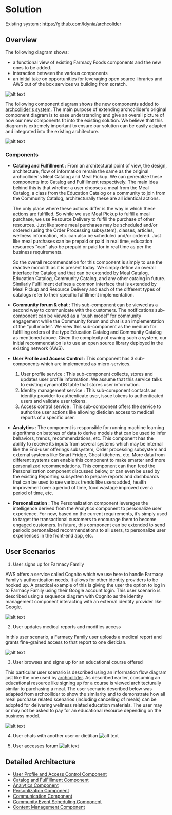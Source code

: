 # Solution 

Existing system : https://github.com/ldynia/archcolider 

## Overview 

The following diagram shows: 
* a functional view of existing Farmacy Foods components and the new ones to be added.
* interaction between the various components
* an initial take on opportunities for leveraging open source libraries and AWS out of the box services vs building from scratch.

![alt text](https://github.com/preetiagarwal26/archAngels/blob/bccd7aa401eb127219fc4ebc29e9467c4141d5b5/architecture/images/Farmacy%20Family1.jpeg "Data Flow Diagram")

The following component diagram shows the new components added to [archcollider's system](https://github.com/ldynia/archcolider/blob/4a71575e64fb4e28a284f3bc063169ce7082668c/img/FF_system_approach.png).
The main purpose of extending archcollider's original component diagram is to ease understanding and give an overall picture of how our new components fit 
into the existing solution. We believe that this diagram is extremely important to ensure our solution can be easily adapted and integrated into the existing 
architecture. 

![alt text](https://github.com/preetiagarwal26/archAngels/blob/main/architecture/images/component-diagram.jpg "Component composition and communication")

### Components 

- **Catalog and Fulfillment** :  From an architectural point of view, the design, architecture, flow of information remain the same as the original archcollider's 
Meal Catalog and Meal Pickup. We can generalize these components into Catalog and Fulfillment respectively. The main idea behind this is that whether a user chooses 
a meal from the Meal Catalog, a class from the Education Catalog or a community to join from the Community Catalog, architecturally these are all identical actions. 

  The only place where these actions differ is the way in which these actions are fulfilled. So while we use Meal Pickup to fulfill a meal purchase, we use Resource Delivery to fulfill the purchase of other resources. Just like some meal purchases may be scheduled and/or ordered (using the Order Processing subsystem), classes, articles, wellness information, etc. can also be scheduled and/or ordered. Just like meal purchases can be prepaid or paid in real time, education resources "can" also be prepaid or paid for in real time as per the business requirements. 

  So the overall recommendation for this component is simply to use the reactive monolith as it is present today. We simply define an overall interface for Catalog and that can be extended by Meal Catalog, Education Catalog, Community Catalog, and any other catalog in future. Similarly Fulfillment defines a common interface that is extended by Meal Pickup and Resource Delivery and each of the different types of catalogs refer to their specific fulfillment implementation. 
  
- **Community forum & chat** : This sub-component can be viewed as a second way to communicate with the customers. The notifications sub-component can be viewed as a “push model” for community engagement while the Community forum and chat is an implementation of the “pull model”.  We view this sub-component as the medium for fulfilling orders of the type Education Catalog and Community Catalog as mentioned above. Given the complexity of owning such a system, our initial recommendation is to use an open source library deployed in the existing network (AWS). <TODO : Add technology recommendations. See if AWS has something already.>
- **User Profile and Access Control** : This component has 3 sub-components which are implemented as micro-services.<br />
  1. User profile service : This sub-component collects, stores and updates user profile information. We assume that this service talks to existing dynamoDB table that stores user information.<br />
  2. Identity management service : This sub-component contacts an identity provider to authenticate user, issue tokens to authenticated users and validate user tokens.<br />
  3. Access control service : This sub-component offers the service to authorize user actions like allowing dietician access to medical reports of a specific user.
- **Analytics** : The component is responsible for running machine learning algorithms on batches of data to derive models that can be used to infer behaviors, trends, recommendations, etc. This component has the ability to receive its inputs from several systems which may be internal like the End-user offerings subsystem, Order processing subsystem and external systems like Smart Fridge, Ghost kitchens, etc. More data from different systems can enable this component to make smarter and more personalized recommendations. This component can then feed the Personalization component discussed below, or can even be used by the existing Reporting subsystem to prepare reports and dashboards that can be used to see various trends like users added, health improvement over a period of time, food wastage improved over a period of time, etc. 
- **Personalization** : The Personalization component leverages the intelligence derived from the Analytics component to personalize user experience. For now, based on the current requirements, it’s simply used to target the transactional customers to encourage them to become engaged customers. In future, this component can be extended to send periodic personalized recommendations to all users, to personalize user experiences in the front-end app, etc. 

## User Scenarios

1. User signs up for Farmacy Family 
  
AWS offers a service called Cognito which we use here to handle Farmacy Family’s authentication needs. It allows for other identity providers to be hooked up. A practical example of this is giving the user the option to log in to Farmacy Family using their Google account login. This user scenario is described using a sequence diagram with Cognito as the identity management component interacting with an external identity provider like Google.

![alt text](https://github.com/preetiagarwal26/archAngels/blob/main/architecture/images/User%20sign%20up.png "User Scenario : User signs up to become a member of Farmacy Family")
  
2. User updates medical reports and modifies access
  
In this user scenario, a Farmacy Family user uploads a medical report and grants fine-grained access to that report to one dietician.
  
![alt text](https://github.com/preetiagarwal26/archAngels/blob/main/architecture/images/Upload%20medical%20record%20and%20access.png "User Scenario : User uploads a medical report and adds access to the reports to one dietician")
  
3. User browses and signs up for an educational course offered
  
This particular user scenario is described using an information flow diagram just like the one used by [archcollider](https://github.com/ldynia/archcolider/blob/4a71575e64fb4e28a284f3bc063169ce7082668c/img/IM_meal_purchase.PNG). As described earlier, consuming an educational resource like signing up for a course is viewed architecturally similar to purchasing a meal. The user scenario described below was adapted from archcollider to show the similarity and to demonstrate how all meal purchase related scenarios (including cancelling of meals) can be adopted for delivering wellness related education materials. The user may or may not be asked to pay for an educational resource depending on the business model. 
  
![alt text](https://github.com/preetiagarwal26/archAngels/blob/main/architecture/images/purchase-course.jpg "User Scenario : User signs up for an educational course")
  
4. User chats with another user or dietitian
  ![alt text](https://github.com/preetiagarwal26/archAngels/blob/main/architecture/images/Chat%20subsystem.jpeg "User Scenario : User chats with another user")
  
5. User accesses forum
  ![alt text](https://github.com/preetiagarwal26/archAngels/blob/main/architecture/images/Forum%20Management%20Subsystem.jpeg "User Scenario : User accesses forum")
  
  
## Detailed Architecture 

- [User Profile and Access Control Component](components/user-profile-and-iam-component.md)
- [Catalog and FulFillment Component](components/catalog-fulfillment-component.md)
- [Analytics Component](components/analytics-component.md)
- [Personlization Component](components/personalization-component.md)
- [Communication Component](components/communication-component.md)
- [Community Event Scheduling Component](components/community-event-scheduling-component.md)
- [Content Management Component](components/content-management-component.md)
